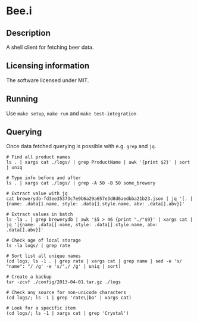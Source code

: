 # Bee.i

## Description
A shell client for fetching beer data.

## Licensing information
The software licensed under MIT.

## Running
Use `make setup`, `make run` and `make test-integration`

## Querying

Once data fetched querying is possible with e.g. `grep` and `jq`.


    # Find all product names
    ls . | xargs cat ./logs/ | grep ProductName | awk '{print $2}' | sort | uniq

    # Type info before and after
    ls . | xargs cat ./logs/ | grep -A 50 -B 50 some_brewery

    # Extract value with jq
    cat brewerydb-fd3ee35373c7e9b6a29a657e3d8d6aedbba21b23.json | jq '[. | {name: .data[].name, style: .data[].style.name, abv: .data[].abv}]'

    # Extract values in batch
    ls -la . | grep brewerydb | awk '$5 > 46 {print "./"$9}' | xargs cat | jq '[{name: .data[].name, style: .data[].style.name, abv: .data[].abv}]'

    # Check age of local storage
    ls -la logs/ | grep rate

    # Sort list all unique names
    (cd logs; ls -1 . | grep rate | xargs cat | grep name | sed -e 's/    "name": "/ /g' -e 's/",/ /g' | uniq | sort)

    # Create a backup
    tar -zcvf ./config/2013-04-01.tar.gz ./logs

    # Check any source for non-unicode characters
    (cd logs/; ls -1 | grep 'rate\|bo' | xargs cat)

    # Look for a specific item
    (cd logs/; ls -1 | xargs cat | grep 'Crystal')